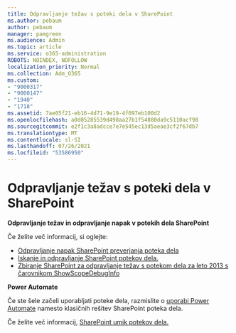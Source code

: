 ```yaml
---
title: Odpravljanje težav s poteki dela v SharePoint
ms.author: pebaum
author: pebaum
manager: pamgreen
ms.audience: Admin
ms.topic: article
ms.service: o365-administration
ROBOTS: NOINDEX, NOFOLLOW
localization_priority: Normal
ms.collection: Adm_O365
ms.custom:
- "9000317"
- "9000147"
- "1940"
- "1718"
ms.assetid: 7ae05f21-eb16-4d71-9e19-4f097eb100d2
ms.openlocfilehash: a0d05285539d498aa27b1f54880da9c5110acf98
ms.sourcegitcommit: e2f1c3a8adcce7e7e545ec13d5aeae3cf2f67db7
ms.translationtype: MT
ms.contentlocale: sl-SI
ms.lasthandoff: 07/26/2021
ms.locfileid: "53586950"
---
```

# <a name="troubleshoot-workflows-in-sharepoint"></a>Odpravljanje težav s poteki dela v SharePoint

**Odpravljanje težav in odpravljanje napak v potekih dela SharePoint**

Če želite več informacij, si oglejte:

- [Odpravljanje napak SharePoint preverjanja poteka dela](/sharepoint/dev/general-development/troubleshooting-sharepoint-server-workflow-validation-errors-in-visio)
- [Iskanje in odpravljanje SharePoint potekov dela.](/sharepoint/dev/general-development/debugging-sharepoint-server-workflows)
- [Zbiranje SharePoint za odpravljanje težav s potekom dela za leto 2013 s čarovnikom ShowScopeDebugInfo](/sharepoint/troubleshoot/workflows/gather-workflow-data)

**Power Automate**

Če ste šele začeli uporabljati poteke dela, razmislite o [uporabi Power Automate](/power-automate/modern-approvals) namesto klasičnih rešitev SharePoint poteka dela.

Če želite več informacij, [SharePoint umik potekov dela.](/alchemyinsights/sharepoint-workflows-retiring)
